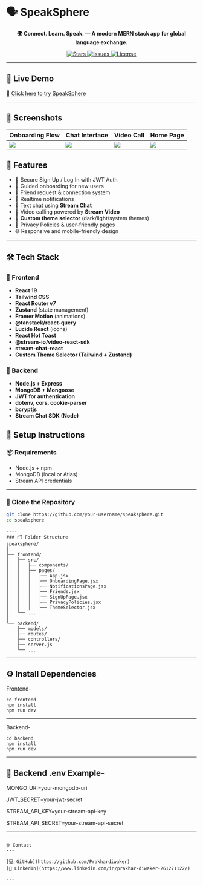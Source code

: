 # 🗣️ SpeakSphere

<p align="center">
  <b>🌍 Connect. Learn. Speak. — A modern MERN stack app for global language exchange.</b>
</p>

<p align="center">
  <a href="https://github.com/Prakhardiwaker/SpeakSphere/stargazers">
    <img src="https://img.shields.io/github/stars/Prakhardiwaker/SpeakSphere?style=flat&color=yellow" alt="Stars" />
  </a>
  <a href="https://github.com/Prakhardiwaker/SpeakSphere/issues">
    <img src="https://img.shields.io/github/issues/Prakhardiwaker/SpeakSphere?color=blue" alt="Issues" />
  </a>
  <a href="https://github.com/Prakhardiwaker/SpeakSphere/blob/main/LICENSE">
    <img src="https://img.shields.io/github/license/Prakhardiwaker/SpeakSphere?color=green" alt="License" />
  </a>
</p>

---

## 🔗 Live Demo

[🚀 Click here to try SpeakSphere](https://streamify-ab4y.onrender.com)

---

## 📸 Screenshots

| Onboarding Flow                                                                 | Chat Interface                                                                  | Video Call                                                                       | Home Page                                                                        |
| ------------------------------------------------------------------------------- | ------------------------------------------------------------------------------- | -------------------------------------------------------------------------------- | -------------------------------------------------------------------------------- |
| ![](project-images/Screenshot_14-7-2025_11569_streamify-ab4y-onrender-com.jpeg) | ![](project-images/Screenshot_14-7-2025_11537_streamify-ab4y-onrender-com.jpeg) | ![](project-images/Screenshot_14-7-2025_115051_streamify-ab4y-onrender-com.jpeg) | ![](project-images/Screenshot_14-7-2025_115358_streamify-ab4y-onrender-com.jpeg) |

## 🚀 Features

- 🔐 Secure Sign Up / Log In with JWT Auth
- 🧭 Guided onboarding for new users
- 👥 Friend request & connection system
- 🔔 Realtime notifications
- 💬 Text chat using **Stream Chat**
- 🎥 Video calling powered by **Stream Video**
- 🎨 **Custom theme selector** (dark/light/system themes)
- 📜 Privacy Policies & user-friendly pages
- 🌐 Responsive and mobile-friendly design

---

## 🛠️ Tech Stack

### 🔹 Frontend

- **React 19**
- **Tailwind CSS**
- **React Router v7**
- **Zustand** (state management)
- **Framer Motion** (animations)
- **@tanstack/react-query**
- **Lucide React** (icons)
- **React Hot Toast**
- **@stream-io/video-react-sdk**
- **stream-chat-react**
- **Custom Theme Selector (Tailwind + Zustand)**

### 🔸 Backend

- **Node.js + Express**
- **MongoDB + Mongoose**
- **JWT for authentication**
- **dotenv, cors, cookie-parser**
- **bcryptjs**
- **Stream Chat SDK (Node)**

## 🧪 Setup Instructions

### 📦 Requirements

- Node.js + npm
- MongoDB (local or Atlas)
- Stream API credentials

---

### 📁 Clone the Repository

```bash
git clone https://github.com/your-username/speaksphere.git
cd speaksphere
```

```
----
### 🗂️ Folder Structure
speaksphere/
│
├── frontend/
│   ├── src/
│   │   ├── components/
│   │   ├── pages/
│   │   │   ├── App.jsx
│   │   │   ├── OnboardingPage.jsx
│   │   │   ├── NotificationsPage.jsx
│   │   │   ├── Friends.jsx
│   │   │   ├── SignUpPage.jsx
│   │   │   ├── PrivacyPolicies.jsx
│   │   │   └── ThemeSelector.jsx
│   └── ...
│
└── backend/
    ├── models/
    ├── routes/
    ├── controllers/
    ├── server.js
    └── ...
```

---

## ⚙️ Install Dependencies

Frontend-

```
cd frontend
npm install
npm run dev
```

---

Backend-

```
cd backend
npm install
npm run dev
```

---

## 🔐 Backend .env Example-

MONGO_URI=your-mongodb-uri

JWT_SECRET=your-jwt-secret

STREAM_API_KEY=your-stream-api-key

STREAM_API_SECRET=your-stream-api-secret

---

```

🌐 Contact
---

[💻 GitHub](https://github.com/Prakhardiwaker)
[🔗 LinkedIn](https://www.linkedin.com/in/prakhar-diwaker-261271122/)

---
```
